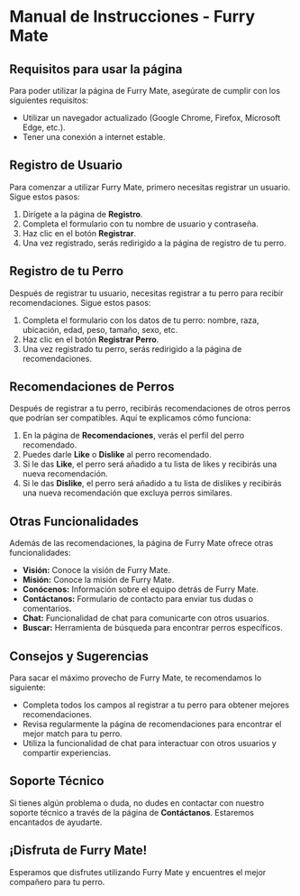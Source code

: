 # Manual de Instrucciones - Furry Mate

## Requisitos para usar la página
Para poder utilizar la página de Furry Mate, asegúrate de cumplir con los siguientes requisitos:

- Utilizar un navegador actualizado (Google Chrome, Firefox, Microsoft Edge, etc.).
- Tener una conexión a internet estable.

## Registro de Usuario
Para comenzar a utilizar Furry Mate, primero necesitas registrar un usuario. Sigue estos pasos:

1. Dirígete a la página de **Registro**.
2. Completa el formulario con tu nombre de usuario y contraseña.
3. Haz clic en el botón **Registrar**.
4. Una vez registrado, serás redirigido a la página de registro de tu perro.

## Registro de tu Perro
Después de registrar tu usuario, necesitas registrar a tu perro para recibir recomendaciones. Sigue estos pasos:

1. Completa el formulario con los datos de tu perro: nombre, raza, ubicación, edad, peso, tamaño, sexo, etc.
2. Haz clic en el botón **Registrar Perro**.
3. Una vez registrado tu perro, serás redirigido a la página de recomendaciones.

## Recomendaciones de Perros
Después de registrar a tu perro, recibirás recomendaciones de otros perros que podrían ser compatibles. Aquí te explicamos cómo funciona:

1. En la página de **Recomendaciones**, verás el perfil del perro recomendado.
2. Puedes darle **Like** o **Dislike** al perro recomendado.
3. Si le das **Like**, el perro será añadido a tu lista de likes y recibirás una nueva recomendación.
4. Si le das **Dislike**, el perro será añadido a tu lista de dislikes y recibirás una nueva recomendación que excluya perros similares.

## Otras Funcionalidades
Además de las recomendaciones, la página de Furry Mate ofrece otras funcionalidades:

- **Visión:** Conoce la visión de Furry Mate.
- **Misión:** Conoce la misión de Furry Mate.
- **Conócenos:** Información sobre el equipo detrás de Furry Mate.
- **Contáctanos:** Formulario de contacto para enviar tus dudas o comentarios.
- **Chat:** Funcionalidad de chat para comunicarte con otros usuarios.
- **Buscar:** Herramienta de búsqueda para encontrar perros específicos.

## Consejos y Sugerencias
Para sacar el máximo provecho de Furry Mate, te recomendamos lo siguiente:

- Completa todos los campos al registrar a tu perro para obtener mejores recomendaciones.
- Revisa regularmente la página de recomendaciones para encontrar el mejor match para tu perro.
- Utiliza la funcionalidad de chat para interactuar con otros usuarios y compartir experiencias.

## Soporte Técnico
Si tienes algún problema o duda, no dudes en contactar con nuestro soporte técnico a través de la página de **Contáctanos**. Estaremos encantados de ayudarte.

## ¡Disfruta de Furry Mate!
Esperamos que disfrutes utilizando Furry Mate y encuentres el mejor compañero para tu perro.
